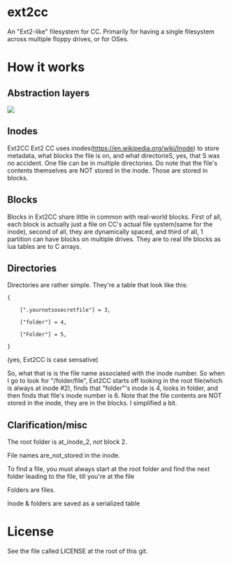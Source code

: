 # ext2cc

An "Ext2-like" filesystem for CC. Primarily for having a single filesystem across multiple floppy drives, or for OSes.

# How it works

## Abstraction layers

<image src="i.imgur.com/WRfZpOdg.png"></image>

## Inodes

Ext2CC Ext2 CC uses inodes(https://en.wikipedia.org/wiki/Inode) to store metadata, what blocks the file is on, and what directorieS, yes, that S was no accident. One file can be in multiple directories. Do note that the file's contents themselves are NOT stored in the inode. Those are stored in blocks.

## Blocks

Blocks in Ext2CC share little in common with real-world blocks. First of all, each block is actually just a file on CC's actual file system(same for the inode), second of all, they are dynamically spaced, and third of all, 1 partition can have blocks on multiple drives. They are to real life blocks as lua tables are to C arrays. 



## Directories
Directories are rather simple. They're a table that look like this:

    {

        [".yournotsosecretfile"] = 3,
    
        ["folder"] = 4,
    
        ["Folder"] = 5,
    
    }

(yes, Ext2CC is case sensative)

So, what that is is the file name associated with the inode number. So when I go to look for "/folder/file", Ext2CC starts off looking in the root file(which is always at inode #2), finds that "folder"'s inode is 4, looks in folder, and then finds that file's inode number is 6. Note that the file contents are NOT stored in the inode, they are in the blocks. I simplified a bit.

## Clarification/misc

The root folder is at_inode_2, *not* block 2. 

File names are_not_stored in the inode.

To find a file, you must always start at the root folder and find the next folder leading to the file, till you're at the file

Folders are files. 

Inode & folders are saved as a serialized table

# License

See the file called LICENSE at the root of this git.
